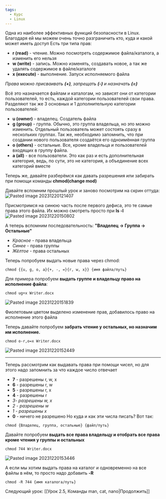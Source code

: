 ```yaml
---
tags:
  - Курс
  - Linux
---
```

Одна из наиболее эффективных функций безопасности в Linux. Благодаря ей мы можем очень точно разграничить кто, куда и какой может иметь доступ
Есть три типа прав:
- **r (read)** - чтение. Можно посмотреть содержимое файла/каталога, а изменить его нельзя
- **w (write)** - запись. Можно изменять, создавать новое, а так же удалять содержимое в файле/каталоге
- **x (execute)** - выполнение. Запуск исполняемого файла

_Права можно присваивать **(+)**,  запрещать **(-)** и назначать **(=)**_

Всё это назначается файлам и каталогам, но зависят они от категории пользователей, то есть,  каждой категории пользователей свои права. Разделяют так же 3 основных и 1 дополнительную категории пользователей:
- **u (owner)** - владелец. Создатель файла
- **g (group)** - группа. Обычно, это группа владельца, но это можно изменить. Отдельный пользователь может состоять сразу в нескольких группах. Так же, необходимо запомнить, что при создании нового пользователя создаётся его одноимённая группа
- **o (others)** - остальные. Все, кроме владельца и пользователей входящих в группу файла.
- **a (all)** - все пользователи. Это как раз и есть дополнительная категория, ведь, по сути, это не категория, а объединение всех категорий вместе

Теперь же, давайте разберёмся как давать разрешения или забирать при помощи команды **chmod(change mod)**

Давайте вспомним прошлый урок и заново посмотрим на скрин оттуда:  
![Pasted image 20231220121407](https://github.com/NyashMan/LinuxBaseCourse/assets/1348639/c496bbdb-ca44-4197-aff6-cecd53b0a7a1)  

Присмотримся на синюю часть после первого дефиса, это те самые права этого файла. Их можно смотреть просто при **ls -l**  
![Pasted image 20231220150802](https://github.com/NyashMan/LinuxBaseCourse/assets/1348639/50f89a5b-9006-40e4-99f4-a2f71184faf5)  

А теперь вспомним последовательность:
**"Владелец -> Группа -> Остальные"**
- _Красное_ - права владельца
- _Синее_ - права группы
- _Жёлтое_ - права остальных

Теперь попробуем выдать новые права через chmod:
```
chmod {{u, g, o, a}{+, -, =}{r, w, x}} {имя файла/путь}
```
Для примера попробуем **выдать группе и владельцу право на исполнение файла**:
```
chmod ug+x Writer.docx
```  
![Pasted image 20231220151839](https://github.com/NyashMan/LinuxBaseCourse/assets/1348639/5c22b0ae-e296-4e8a-a051-8655343991fa)  

Фиолетовым цветом выделено изменение прав, добавилось право на исполнение этого файла

Теперь давайте попробуем **забрать чтение у остальных, но назначим им исполнение.**
```
chmod o-r,o=x Writer.docx
```  
![Pasted image 20231220152449](https://github.com/NyashMan/LinuxBaseCourse/assets/1348639/a8c8cd0b-88c7-486f-8ea3-b1fd9df2c4c5)  


---
Теперь рассмотрим как выдавать права при помощи чисел, но для этого надо запомнить за что каждое число отвечает
- **7** - разрешены r, w, x
- **6** - разрешены r, w
- **5** - разрешены r, x
- **4** - разрешены r
- _3- разрешены w, x_
- _2 - разрешены w_
- _1 - разрешены x_
- **0** - ничего не разрешено
Но куда и как эти числа писать? Вот так:
```
chmod {Владелец, группа, остальные} {файл/путь}
```

Давайте попробуем **выдать все права владельцу и отобрать все права кроме чтения у группы и остальных**
```
chmod 744 Writer.docx
```  
![Pasted image 20231220153446](https://github.com/NyashMan/LinuxBaseCourse/assets/1348639/ead66252-1b02-4909-a0ba-03880ce82425)  

А если мы хотим выдать права на каталог и одновременно на все файлы в нём, то просто надо добавить **-R**
```
chmod -R 744 {имя каталога/путь}
```

Следующий урок: [[Урок 2.5, Команды man, cat, nano|Продолжить]]
